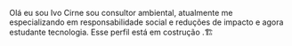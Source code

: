 Olá eu sou Ivo Cirne sou consultor ambiental, atualmente me especializando em responsabilidade social e reduções de impacto e agora estudante tecnologia.
Esse perfil está em costrução .🏗️
